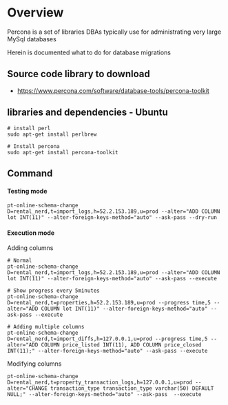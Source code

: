 # Overview
Percona is a set of libraries DBAs typically use for administrating very large MySql databases

Herein is documented what to do for database migrations

## Source code library to download
  - https://www.percona.com/software/database-tools/percona-toolkit

## libraries and dependencies - Ubuntu
```
# install perl
sudo apt-get install perlbrew

# Install percona
sudo apt-get install percona-toolkit
```

## Command

#### Testing mode
```
pt-online-schema-change D=rental_nerd,t=import_logs,h=52.2.153.189,u=prod --alter="ADD COLUMN lot INT(11)" --alter-foreign-keys-method="auto" --ask-pass --dry-run
```

#### Execution mode
Adding columns
```
# Normal
pt-online-schema-change D=rental_nerd,t=import_logs,h=52.2.153.189,u=prod --alter="ADD COLUMN lot INT(11)" --alter-foreign-keys-method="auto" --ask-pass --execute

# Show progress every 5minutes
pt-online-schema-change D=rental_nerd,t=properties,h=52.2.153.189,u=prod --progress time,5 --alter="ADD COLUMN lot INT(11)" --alter-foreign-keys-method="auto" --ask-pass --execute 

# Adding multiple columns
pt-online-schema-change D=rental_nerd,t=import_diffs,h=127.0.0.1,u=prod --progress time,5 --alter="ADD COLUMN price_listed INT(11), ADD COLUMN price_closed INT(11);" --alter-foreign-keys-method="auto" --ask-pass --execute 
```
Modifying columns
```
pt-online-schema-change D=rental_nerd,t=property_transaction_logs,h=127.0.0.1,u=prod --alter="CHANGE transaction_type transaction_type varchar(50) DEFAULT NULL;" --alter-foreign-keys-method="auto" --ask-pass  --execute
```
